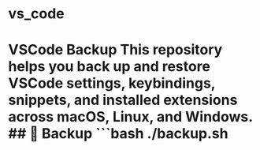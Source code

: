 # vs_code
# VSCode Backup  This repository helps you back up and restore VSCode settings, keybindings, snippets, and installed extensions across macOS, Linux, and Windows.  ## 🔄 Backup  ```bash ./backup.sh
